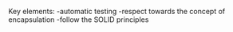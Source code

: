 Key elements:
-automatic testing
-respect towards the concept of encapsulation
-follow the SOLID principles